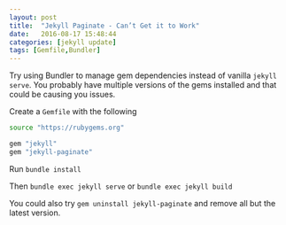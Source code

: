 ```yaml
---
layout: post
title:  "Jekyll Paginate - Can’t Get it to Work"
date:   2016-08-17 15:48:44
categories: [jekyll update]
tags: [Gemfile,Bundler]
---
```

Try using Bundler to manage gem dependencies instead of vanilla `jekyll serve`. You probably have multiple versions of the gems installed and that could be causing you issues.

Create a `Gemfile` with the following

``` bash
source "https://rubygems.org"

gem "jekyll"
gem "jekyll-paginate"
```
<!--more-->
Run `bundle install`

Then `bundle exec jekyll serve` or `bundle exec jekyll build`

You could also try `gem uninstall jekyll-paginate` and remove all but the latest version.
